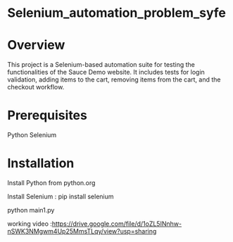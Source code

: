# Selenium_automation_problem_syfe

# Overview
This project is a Selenium-based automation suite for testing the functionalities of the Sauce Demo website. It includes tests for login validation, adding items to the cart, removing items from the cart, and the checkout workflow.

# Prerequisites
Python
Selenium
# Installation
Install Python from python.org

Install Selenium : pip install selenium

python main1.py

working video :https://drive.google.com/file/d/1oZL5INnhw-nSWK3NMgwm4Up25MmsTLqy/view?usp=sharing
